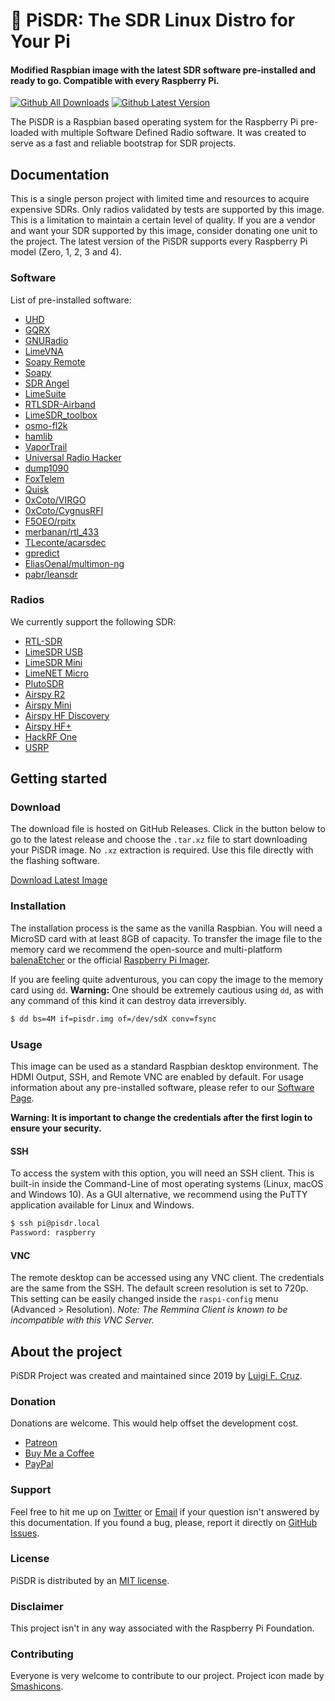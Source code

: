 # 🥧 PiSDR: The SDR Linux Distro for Your Pi
#### Modified Raspbian image with the latest SDR software pre-installed and ready to go. Compatible with every Raspberry Pi.

[![Github All Downloads](https://img.shields.io/github/downloads/luigifreitas/pisdr-image/total)]()
[![Github Latest Version](https://img.shields.io/github/v/release/luigifreitas/pisdr-image)]()

The PiSDR is a Raspbian based operating system for the Raspberry Pi pre-loaded with multiple Software Defined Radio software. It was created to serve as a fast and reliable bootstrap for SDR projects.

## Documentation
This is a single person project with limited time and resources to acquire expensive SDRs. Only radios validated by tests are supported by this image. This is a limitation to maintain a certain level of quality. If you are a vendor and want your SDR supported by this image, consider donating one unit to the project. The latest version of the PiSDR supports every Raspberry Pi model (Zero, 1, 2, 3 and 4).

### Software 
List of pre-installed software:
- [UHD](https://github.com/EttusResearch/uhd/tree/UHD-3.15.LTS)
- [GQRX](https://github.com/csete/gqrx)
- [GNURadio](https://github.com/gnuradio/gnuradio)
- [LimeVNA](https://github.com/myriadrf/pyLMS7002Soapy)
- [Soapy Remote](https://github.com/pothosware/SoapyRemote)
- [Soapy](https://github.com/pothosware/SoapySDR)
- [SDR Angel](https://github.com/f4exb/sdrangel)
- [LimeSuite](https://github.com/myriadrf/LimeSuite)
- [RTLSDR-Airband](https://github.com/szpajder/RTLSDR-Airband)
- [LimeSDR_toolbox](https://github.com/emvivre/limesdr_toolbox)
- [osmo-fl2k](https://osmocom.org/projects/osmo-fl2k/wiki)
- [hamlib](https://hamlib.github.io/)
- [VaporTrail](https://github.com/inguardians/VaporTrail)
- [Universal Radio Hacker](https://github.com/jopohl/urh)
- [dump1090](https://github.com/antirez/dump1090)
- [FoxTelem](https://github.com/ac2cz/FoxTelem)
- [Quisk](http://james.ahlstrom.name/quisk/)
- [0xCoto/VIRGO](https://github.com/0xCoto/VIRGO)
- [0xCoto/CygnusRFI](https://github.com/0xCoto/CygnusRFI)
- [F5OEO/rpitx](https://github.com/F5OEO/rpitx)
- [merbanan/rtl_433](https://github.com/merbanan/rtl_433)
- [TLeconte/acarsdec](https://github.com/TLeconte/acarsdec)
- [gpredict](https://github.com/csete/gpredict)
- [EliasOenal/multimon-ng](https://github.com/EliasOenal/multimon-ng)
- [pabr/leansdr](https://github.com/pabr/leansdr)

### Radios
We currently support the following SDR:
- [RTL-SDR](https://www.rtl-sdr.com/about-rtl-sdr/)
- [LimeSDR USB](https://wiki.myriadrf.org/LimeSDR-USB)
- [LimeSDR Mini](https://wiki.myriadrf.org/LimeSDR-Mini)
- [LimeNET Micro](https://wiki.myriadrf.org/LimeNET_Micro)
- [PlutoSDR](https://wiki.analog.com/university/tools/pluto)
- [Airspy R2](https://airspy.com/airspy-r2)
- [Airspy Mini](https://airspy.com/airspy-mini/)
- [Airspy HF Discovery](https://airspy.com/airspy-hf-discovery)
- [Airspy HF+](https://airspy.com/airspy-hf-plus/)
- [HackRF One](https://greatscottgadgets.com/hackrf/one/)
- [USRP](https://www.ettus.com/products/)

## Getting started

### Download
The download file is hosted on GitHub Releases. Click in the button below to go to the latest release and choose the `.tar.xz` file to start downloading your PiSDR image. No `.xz` extraction is required. Use this file directly with the flashing software.

[Download Latest Image](https://github.com/luigifcruz/pisdr-image/releases/latest)

### Installation
The installation process is the same as the vanilla Raspbian. You will need a MicroSD card with at least 8GB of capacity. To transfer the image file to the memory card we recommend the open-source and multi-platform [balenaEtcher](https://www.balena.io/etcher/) or the official [Raspberry Pi Imager](https://www.raspberrypi.org/blog/raspberry-pi-imager-imaging-utility/).

If you are feeling quite adventurous, you can copy the image to the memory card using `dd`. **Warning:** One should be extremely cautious using `dd`, as with any command of this kind it can destroy data irreversibly.
```bash
$ dd bs=4M if=pisdr.img of=/dev/sdX conv=fsync
```
### Usage
This image can be used as a standard Raspbian desktop environment. The HDMI Output, SSH, and Remote VNC are enabled by default. For usage information about any pre-installed software, please refer to our [Software Page](https://pisdr.luigi.ltd/docs/software/software/index).

**Warning: It is important to change the credentials after the first login to ensure your security.**

#### SSH
To access the system with this option, you will need an SSH client. This is built-in inside the Command-Line of most operating systems (Linux, macOS and Windows 10). As a GUI alternative, we recommend using the PuTTY application available for Linux and Windows.

```bash
$ ssh pi@pisdr.local
Password: raspberry
```

#### VNC
The remote desktop can be accessed using any VNC client. The credentials are the same from the SSH. The default screen resolution is set to 720p. This setting can be easily changed inside the `raspi-config` menu (Advanced > Resolution).  _Note: The Remmina Client is known to be incompatible with this VNC Server._

## About the project
PiSDR Project was created and maintained since 2019 by [Luigi F. Cruz](https://luigi.ltd).

### Donation
Donations are welcome. This would help offset the development cost.
- [Patreon](https://www.patreon.com/luigifcruz)
- [Buy Me a Coffee](https://www.buymeacoffee.com/luigi)
- [PayPal](https://www.paypal.com/cgi-bin/webscr?cmd=_s-xclick&hosted_button_id=TAA65AJMC7498&source=url)

### Support
Feel free to hit me up on [Twitter](https://twitter.com/luigifcruz) or [Email](mailto:luigifcruz@gmail.com) if your question isn't answered by this documentation. If you found a bug, please, report it directly on [GitHub Issues](https://github.com/luigifreitas/pisdr-image/issues).

### License
PiSDR is distributed by an [MIT license](https://raw.githubusercontent.com/luigifreitas/pisdr-image/master/LICENSE).

### Disclaimer
This project isn't in any way associated with the Raspberry Pi Foundation. 

### Contributing
Everyone is very welcome to contribute to our project. Project icon made by [Smashicons](https://www.flaticon.com/authors/smashicons).
